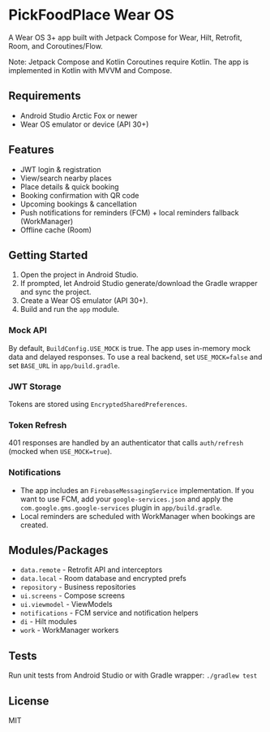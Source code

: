 # PickFoodPlace Wear OS

A Wear OS 3+ app built with Jetpack Compose for Wear, Hilt, Retrofit, Room, and Coroutines/Flow.

Note: Jetpack Compose and Kotlin Coroutines require Kotlin. The app is implemented in Kotlin with MVVM and Compose.

## Requirements
- Android Studio Arctic Fox or newer
- Wear OS emulator or device (API 30+)

## Features
- JWT login & registration
- View/search nearby places
- Place details & quick booking
- Booking confirmation with QR code
- Upcoming bookings & cancellation
- Push notifications for reminders (FCM) + local reminders fallback (WorkManager)
- Offline cache (Room)

## Getting Started
1. Open the project in Android Studio.
2. If prompted, let Android Studio generate/download the Gradle wrapper and sync the project.
3. Create a Wear OS emulator (API 30+).
4. Build and run the `app` module.

### Mock API
By default, `BuildConfig.USE_MOCK` is true. The app uses in-memory mock data and delayed responses. To use a real backend, set `USE_MOCK=false` and set `BASE_URL` in `app/build.gradle`.

### JWT Storage
Tokens are stored using `EncryptedSharedPreferences`.

### Token Refresh
401 responses are handled by an authenticator that calls `auth/refresh` (mocked when `USE_MOCK=true`).

### Notifications
- The app includes an `FirebaseMessagingService` implementation. If you want to use FCM, add your `google-services.json` and apply the `com.google.gms.google-services` plugin in `app/build.gradle`.
- Local reminders are scheduled with WorkManager when bookings are created.

## Modules/Packages
- `data.remote` - Retrofit API and interceptors
- `data.local` - Room database and encrypted prefs
- `repository` - Business repositories
- `ui.screens` - Compose screens
- `ui.viewmodel` - ViewModels
- `notifications` - FCM service and notification helpers
- `di` - Hilt modules
- `work` - WorkManager workers

## Tests
Run unit tests from Android Studio or with Gradle wrapper: `./gradlew test`

## License
MIT